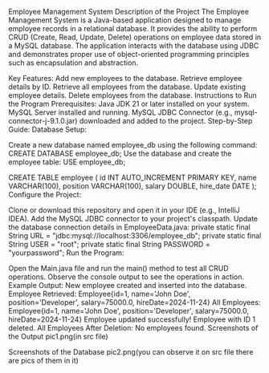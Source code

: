 Employee Management System
Description of the Project
The Employee Management System is a Java-based application designed to manage employee records in a relational database. It provides the ability to perform CRUD (Create, Read, Update, Delete) operations on employee data stored in a MySQL database. The application interacts with the database using JDBC and demonstrates proper use of object-oriented programming principles such as encapsulation and abstraction.

Key Features:
Add new employees to the database.
Retrieve employee details by ID.
Retrieve all employees from the database.
Update existing employee details.
Delete employees from the database.
Instructions to Run the Program
Prerequisites:
Java JDK 21 or later installed on your system.
MySQL Server installed and running.
MySQL JDBC Connector (e.g., mysql-connector-j-9.1.0.jar) downloaded and added to the project.
Step-by-Step Guide:
Database Setup:

Create a new database named employee_db using the following command:
CREATE DATABASE employee_db;
Use the database and create the employee table:
USE employee_db;

CREATE TABLE employee (
    id INT AUTO_INCREMENT PRIMARY KEY,
    name VARCHAR(100),
    position VARCHAR(100),
    salary DOUBLE,
    hire_date DATE
);
Configure the Project:

Clone or download this repository and open it in your IDE (e.g., IntelliJ IDEA).
Add the MySQL JDBC connector to your project's classpath.
Update the database connection details in EmployeeData.java:
private static final String URL = "jdbc:mysql://localhost:3306/employee_db";
private static final String USER = "root";
private static final String PASSWORD = "yourpassword";
Run the Program:

Open the Main.java file and run the main() method to test all CRUD operations.
Observe the console output to see the operations in action.
Example Output:
New employee created and inserted into the database.
Employee Retrieved: Employee{id=1, name='John Doe', position='Developer', salary=75000.0, hireDate=2024-11-24}
All Employees:
Employee{id=1, name='John Doe', position='Developer', salary=75000.0, hireDate=2024-11-24}
Employee updated successfully!
Employee with ID 1 deleted.
All Employees After Deletion:
No employees found.
Screenshots of the Output
pic1.png(in src file)

Screenshots of the Database
pic2.png(you can observe it on src file there are pics of them in it)
 
